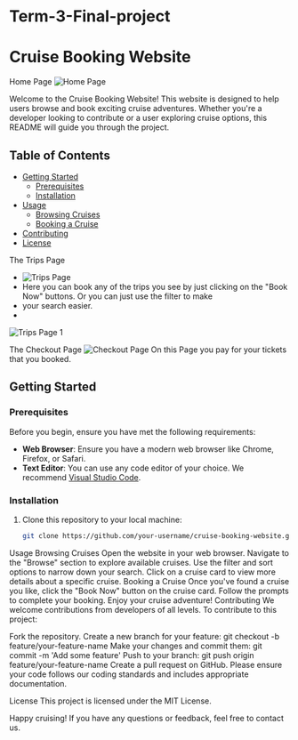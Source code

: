 # Term-3-Final-project
# Cruise Booking Website

Home Page
![Home Page](https://github.com/Pierre221352/Term-3-Final-project/assets/125281158/5a971a20-c192-460a-8afa-d1681287458e)


Welcome to the Cruise Booking Website! This website is designed to help users browse and book exciting cruise adventures. Whether you're a developer looking to contribute or a user exploring cruise options, this README will guide you through the project.

## Table of Contents
- [Getting Started](#getting-started)
  - [Prerequisites](#prerequisites)
  - [Installation](#installation)
- [Usage](#usage)
  - [Browsing Cruises](#browsing-cruises)
  - [Booking a Cruise](#booking-a-cruise)
- [Contributing](#contributing)
- [License](#license)

The Trips Page
- ![Trips Page ](https://github.com/Pierre221352/Term-3-Final-project/assets/125281158/7657eaa3-18db-4dbd-8d07-ef53e64f4796)
- Here you can book any of the trips you see by just clicking on the "Book Now" buttons. Or you can just use the filter to make
- your search easier.
- 
![Trips Page 1](https://github.com/Pierre221352/Term-3-Final-project/assets/125281158/759ad1a7-8d6c-4d0d-bbd2-5f7aba793e5a)

The Checkout Page
![Checkout Page](https://github.com/Pierre221352/Term-3-Final-project/assets/125281158/4e5a2653-6b68-427b-a0dd-307dac68d338)
On this Page you pay for your tickets that you booked.

## Getting Started

### Prerequisites
Before you begin, ensure you have met the following requirements:
- **Web Browser**: Ensure you have a modern web browser like Chrome, Firefox, or Safari.
- **Text Editor**: You can use any code editor of your choice. We recommend [Visual Studio Code](https://code.visualstudio.com/).

### Installation
1. Clone this repository to your local machine:

   ```sh
   git clone https://github.com/your-username/cruise-booking-website.git
Usage
Browsing Cruises
Open the website in your web browser.
Navigate to the "Browse" section to explore available cruises.
Use the filter and sort options to narrow down your search.
Click on a cruise card to view more details about a specific cruise.
Booking a Cruise
Once you've found a cruise you like, click the "Book Now" button on the cruise card.
Follow the prompts to complete your booking.
Enjoy your cruise adventure!
Contributing
We welcome contributions from developers of all levels. To contribute to this project:

Fork the repository.
Create a new branch for your feature: git checkout -b feature/your-feature-name
Make your changes and commit them: git commit -m 'Add some feature'
Push to your branch: git push origin feature/your-feature-name
Create a pull request on GitHub.
Please ensure your code follows our coding standards and includes appropriate documentation.

License
This project is licensed under the MIT License.

Happy cruising! If you have any questions or feedback, feel free to contact us.





